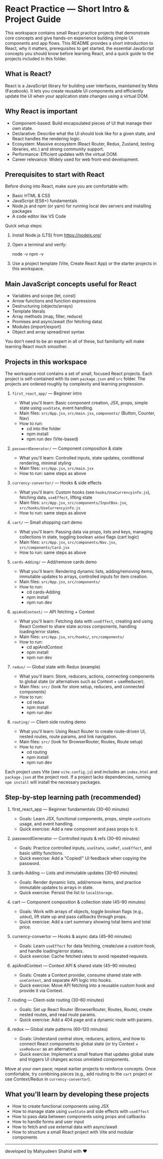 # React Practice — Short Intro & Project Guide

This workspace contains small React practice projects that demonstrate core concepts and give hands-on experience building simple UI components and app flows. This README provides a short introduction to React, why it matters, prerequisites to get started, the essential JavaScript concepts you should know before learning React, and a quick guide to the projects included in this folder.

## What is React?

React is a JavaScript library for building user interfaces, maintained by Meta (Facebook). It lets you create reusable UI components and efficiently update the UI when your application state changes using a virtual DOM.

## Why React is important

- Component-based: Build encapsulated pieces of UI that manage their own state.
- Declarative: Describe what the UI should look like for a given state, and React handles the rendering logic.
- Ecosystem: Massive ecosystem (React Router, Redux, Zustand, testing libraries, etc.) and strong community support.
- Performance: Efficient updates with the virtual DOM.
- Career relevance: Widely used for web front-end development.

## Prerequisites to start with React

Before diving into React, make sure you are comfortable with:

- Basic HTML & CSS
- JavaScript (ES6+) fundamentals
- Node.js and npm (or yarn) for running local dev servers and installing packages
- A code editor like VS Code

Quick setup steps:
1. Install Node.js (LTS) from https://nodejs.org/
2. Open a terminal and verify:

   node -v
   npm -v

3. Use a project template (Vite, Create React App) or the starter projects in this workspace.

## Main JavaScript concepts useful for React

- Variables and scope (let, const)
- Arrow functions and function expressions
- Destructuring (objects/arrays)
- Template literals
- Array methods (map, filter, reduce)
- Promises and async/await (for fetching data)
- Modules (import/export)
- Object and array spread/rest syntax

You don’t need to be an expert in all of these, but familiarity will make learning React much smoother.

## Projects in this workspace

The workspace root contains a set of small, focused React projects. Each project is self-contained with its own `package.json` and `src` folder. The projects are ordered roughly by complexity and learning progression.

1. `first_react_app/` — Beginner intro
   - What you'll learn: Basic component creation, JSX, props, simple state using `useState`, event handling.
   - Main files: `src/App.jsx`, `src/main.jsx`, `components/` (Button, Counter, Nav)
   - How to run:
     - cd into the folder
     - npm install
     - npm run dev (Vite-based)

2. `passwordGenerator/` — Component composition & state
   - What you'll learn: Controlled inputs, state updates, conditional rendering, minimal styling
   - Main files: `src/App.jsx`, `src/main.jsx`
   - How to run: same steps as above

3. `currency-convertor/` — Hooks & side effects
   - What you'll learn: Custom hooks (see `hooks/UseCurrencyinfo.js`), fetching data, `useEffect`, lifting state
   - Main files: `src/App.jsx`, `src/components/InputBox.jsx`, `src/hooks/UseCurrencyinfo.js`
   - How to run: same steps as above

4. `cart/` — Small shopping cart demo
   - What you'll learn: Passing data via props, lists and keys, managing collections in state, toggling boolean `added` flags (cart logic)
   - Main files: `src/App.jsx`, `src/components/Nav.jsx`, `src/components/Card.jsx`
   - How to run: same steps as above
 


5. `cards-Adding/` — Add/remove cards demo
   - What you'll learn: Rendering dynamic lists, adding/removing items, immutable updates to arrays, controlled inputs for item creation.
   - Main files: `src/App.jsx`, `src/components/`
   - How to run:
     - cd cards-Adding
     - npm install
     - npm run dev

6. `apiAndContext/` — API fetching + Context
   - What you'll learn: Fetching data with `useEffect`, creating and using React Context to share state across components, handling loading/error states.
   - Main files: `src/App.jsx`, `src/hooks/`, `src/components/`
   - How to run:
     - cd apiAndContext
     - npm install
     - npm run dev

7. `redux/` — Global state with Redux (example)
   - What you'll learn: Store, reducers, actions, connecting components to global state (or alternatives such as Context + useReducer).
   - Main files: `src/` (look for store setup, reducers, and connected components)
   - How to run:
     - cd redux
     - npm install
     - npm run dev

8. `routing/` — Client-side routing demo
   - What you'll learn: Using React Router to create route-driven UI, nested routes, route params, and link navigation.
   - Main files: `src/` (look for BrowserRouter, Routes, Route setup)
   - How to run:
     - cd routing
     - npm install
     - npm run dev


Each project uses Vite (see `vite.config.js`) and includes an `index.html` and `package.json` at the project root. If a project lacks dependencies, running `npm install` will install the necessary packages.

## Step-by-step learning path (recommended)

1. first_react_app — Beginner fundamentals (30–60 minutes)
   - Goals: Learn JSX, functional components, props, simple `useState` usage, and event handling.
   - Quick exercise: Add a new component and pass props to it.

2. passwordGenerator — Controlled inputs & refs (30–60 minutes)
   - Goals: Practice controlled inputs, `useState`, `useRef`, `useEffect`, and basic utility functions.
   - Quick exercise: Add a "Copied!" UI feedback when copying the password.

3. cards-Adding — Lists and immutable updates (30–60 minutes)
   - Goals: Render dynamic lists, add/remove items, and practice immutable updates to arrays in state.
   - Quick exercise: Persist the list to `localStorage`.

4. cart — Component composition & collection state (45–90 minutes)
   - Goals: Work with arrays of objects, toggle boolean flags (e.g., `added`), lift state up and pass callbacks through props.
   - Quick exercise: Add a cart summary showing total items and total price.

5. currency-convertor — Hooks & async data (45–90 minutes)
   - Goals: Learn `useEffect` for data fetching, create/use a custom hook, and handle loading/error states.
   - Quick exercise: Cache fetched rates to avoid repeated requests.

6. apiAndContext — Context API & shared state (45–90 minutes)
   - Goals: Create a Context provider, consume shared state with `useContext`, and separate API logic into hooks.
   - Quick exercise: Move API fetching into a reusable custom hook and provide it via Context.

7. routing — Client-side routing (30–60 minutes)
   - Goals: Set up React Router (BrowserRouter, Routes, Route), create nested routes, and read route params.
   - Quick exercise: Add a 404 page and a dynamic route with params.

8. redux — Global state patterns (60–120 minutes)
   - Goals: Understand central store, reducers, actions, and how to connect React components to global state (or try Context + `useReducer` as an alternative).
   - Quick exercise: Implement a small feature that updates global state and triggers UI changes across unrelated components.

Move at your own pace; repeat earlier projects to reinforce concepts. Once comfortable, try combining pieces (e.g., add routing to the `cart` project or use Context/Redux in `currency-convertor`).

## What you'll learn by developing these projects

- How to create functional components using JSX
- How to manage state using `useState` and side effects with `useEffect`
- How to pass data between components using props and callbacks
- How to handle forms and user input
- How to fetch and use external data with async/await
- How to structure a small React project with Vite and modular components

---

developed by Mahyudeen Shahid with ❤